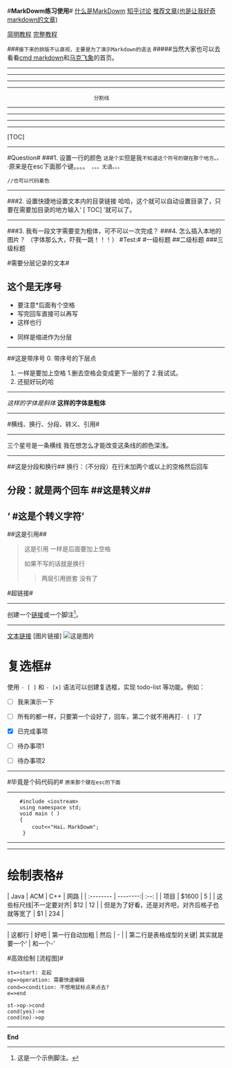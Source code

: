 #**MarkDowm练习使用**#
[什么是MarkDowm](http://baike.baidu.com/link?url=L4GPTbdTzjvLq1E1XyLWHZ48n2_eRVszqRJVgqddro03NAmtJV0gee9fKlsM1yXGCTsqLW4FHqXwp-e4Ql_MhK)
[知乎讨论](http://www.zhihu.com/question/20409634)
[推荐文章(也是让我好奇markdown的文章)](http://www.jianshu.com/p/3b4df7857ce7)

[简明教程](http://wowubuntu.com/markdown/basic.html)
[完整教程](http://wowubuntu.com/markdown/index.html)

###`接下来的排版不认直视，主要是为了演示Markdown的语法`
#####当然大家也可以去看看[cmd markdown](https://www.zybuluo.com/mdeditor#115713)和[马克飞象](http://maxiang.info/)的首页。
****
***
***
***
                                分割线
***
***
***
***

[TOC]
***
#Question#
###1. 设置一行的颜色
`这是个实`但是我`不知道这个符号的键在那个地方。。`
·原来是在esc下面那个键。。。。` 。。。无语。。。`
```
//也可以代码着色
```


***
###2. 设置快捷地设置文本内的目录链接
哈哈，这个就可以自动设置目录了，只要在需要加目录的地方输入‘ [ TOC] ’就可以了。
***
###3. 我有一段文字需要变为粗体，可不可以一次完成？
###4. 怎么插入本地的图片？
（字体那么大，吓我一跳！！！）
#Test:#
#一级标题
##二级标题
###三级标题

#需要分层记录的文本#
## 这个是无序号
* 要注意*后面有个空格
* 写完回车直接可以再写
* 这样也行
+ 同样是缩进作为分层
***
##这是带序号
0. 带序号的下层点
1. 一样是要加上空格
1.删去空格会变成更下一层的了
2.我试试。
2. 还挺好玩的哈

***

*这样的字体是斜体*
**这样的字体是粗体**
***

#横线、换行、分段、转义、引用#
***
三个星号是一条横线
我在想怎么才能改变这条线的颜色深浅。
***
##这是分段和换行##
换行：（不分段）在行末加两个或以上的空格然后回车     

分段：就是两个回车
##这是转义##
---
‘ #这是个转义字符’
 ---
##这是引用##
> 这是引用
> 一样是后面要加上空格
> 
> 如果不写的话就是换行
> > 两层引用嵌套
> > 没有了
 
 
#超链接#
 
 ***
创建一个[链接](http://www.example.com)或一个脚注[^demo]。
 ***
 [文本链接](www.baidu.com)
 [图片链接]
 ![这是图片](http://images.cnitblog.com/blog2015/640685/201503/041256528668521.jpg)


# 复选框#

使用 `- [ ]` 和 `- [x]` 语法可以创建复选框，实现 todo-list 等功能。例如：
- [ ] 我来演示一下
- [ ] 所有的都一样，只要第一个设好了，回车，第二个就不用再打`- [ ]`了    
 
- [x] 已完成事项
- [ ] 待办事项1
- [ ] 待办事项2

***
#毕竟是个码代码的#
`原来那个键在esc的下面`
***
```
    #include <iostream>
    using namespace std;
    void main ( )
    {
        cout<<"Hai，MarkDowm";
     }
```

***
***
# 绘制表格#

|     Java    |      ACM   |    C++     |    网路        |
| :-------- | --------:| :--: |
| 项目         | $1600 |   5     |
| 这些标尺线|不一定要对齐|   $12   |   12   |
| 但是为了好看，还是对齐吧，对齐后格子也就等宽了      |    $1    |  234  |
***

|     这都行        |     好吧    |    第一行自动加粗    |     然后
| -        |
| 第二行是表格成型的关键| 其实就是要一个‘ \| 和一个-’


#高效绘制 [流程图]#

```flow
st=>start: 走起
op=>operation: 需要快速编辑
cond=>condition: 不想用鼠标点来点去?
e=>end

st->op->cond
cond(yes)->e
cond(no)->op
```


***
**End**

[^demo]: 这是一个示例脚注。
